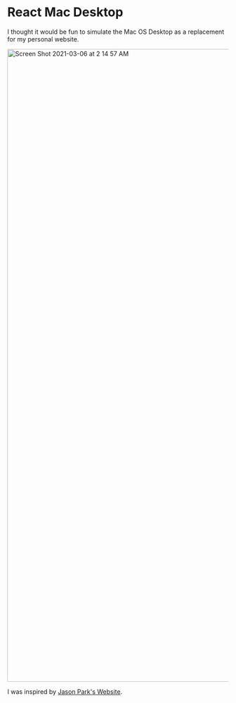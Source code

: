 # React Mac Desktop
I thought it would be fun to simulate the Mac OS Desktop as a replacement for my personal website.

<img width="1440" alt="Screen Shot 2021-03-06 at 2 14 57 AM" src="https://user-images.githubusercontent.com/25470781/110203226-c8093800-7e21-11eb-96cb-dfda96cdac87.png">

I was inspired by <a href="http://jasonpark.me/" target="_blank" rel="noreferrer">Jason Park's Website</a>.
